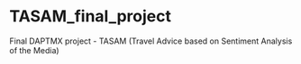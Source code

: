 # TASAM_final_project
Final DAPTMX project - TASAM (Travel Advice based on Sentiment Analysis of the Media)
